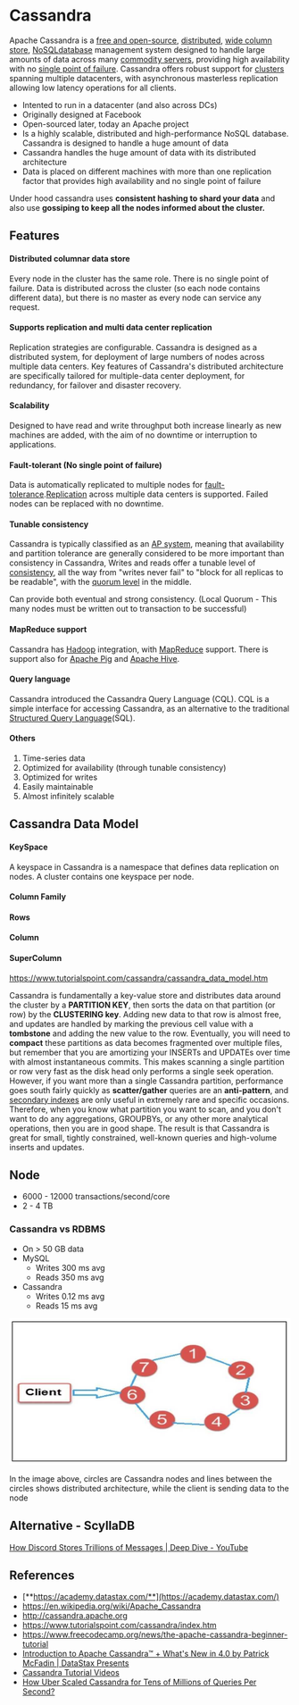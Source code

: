 # Cassandra

Apache Cassandra is a [free and open-source](https://en.wikipedia.org/wiki/Free_and_open-source_software), [distributed](https://en.wikipedia.org/wiki/Distributed_database), [wide column store](https://en.wikipedia.org/wiki/Wide_column_store), [NoSQL](https://en.wikipedia.org/wiki/NoSQL)[database](https://en.wikipedia.org/wiki/Database) management system designed to handle large amounts of data across many [commodity servers](https://en.wikipedia.org/wiki/Commodity_computing), providing high availability with no [single point of failure](https://en.wikipedia.org/wiki/Single_point_of_failure). Cassandra offers robust support for [clusters](https://en.wikipedia.org/wiki/Computer_cluster) spanning multiple datacenters, with asynchronous masterless replication allowing low latency operations for all clients.

- Intented to run in a datacenter (and also across DCs)
- Originally designed at Facebook
- Open-sourced later, today an Apache project
- Is a highly scalable, distributed and high-performance NoSQL database. Cassandra is designed to handle a huge amount of data
- Cassandra handles the huge amount of data with its distributed architecture
- Data is placed on different machines with more than one replication factor that provides high availability and no single point of failure

Under hood cassandra uses **consistent hashing to shard your data** and also use **gossiping to keep all the nodes informed about the cluster.**

## Features

#### Distributed columnar data store

Every node in the cluster has the same role. There is no single point of failure. Data is distributed across the cluster (so each node contains different data), but there is no master as every node can service any request.

#### Supports replication and multi data center replication

Replication strategies are configurable. Cassandra is designed as a distributed system, for deployment of large numbers of nodes across multiple data centers. Key features of Cassandra's distributed architecture are specifically tailored for multiple-data center deployment, for redundancy, for failover and disaster recovery.

#### Scalability

Designed to have read and write throughput both increase linearly as new machines are added, with the aim of no downtime or interruption to applications.

#### Fault-tolerant (No single point of failure)

Data is automatically replicated to multiple nodes for [fault-tolerance](https://en.wikipedia.org/wiki/Fault-tolerance).[Replication](https://en.wikipedia.org/wiki/Replication_(computer_science)) across multiple data centers is supported. Failed nodes can be replaced with no downtime.

#### Tunable consistency

Cassandra is typically classified as an [AP system](https://en.wikipedia.org/wiki/CAP_theorem), meaning that availability and partition tolerance are generally considered to be more important than consistency in Cassandra, Writes and reads offer a tunable level of [consistency](https://en.wikipedia.org/wiki/Consistency_(database_systems)), all the way from "writes never fail" to "block for all replicas to be readable", with the [quorum level](https://en.wikipedia.org/wiki/Quorum_(distributed_computing)) in the middle.

Can provide both eventual and strong consistency. (Local Quorum - This many nodes must be written out to transaction to be successful)

#### MapReduce support

Cassandra has [Hadoop](https://en.wikipedia.org/wiki/Hadoop) integration, with [MapReduce](https://en.wikipedia.org/wiki/MapReduce) support. There is support also for [Apache Pig](https://en.wikipedia.org/wiki/Pig_(programming_tool)) and [Apache Hive](https://en.wikipedia.org/wiki/Apache_Hive).

#### Query language

Cassandra introduced the Cassandra Query Language (CQL). CQL is a simple interface for accessing Cassandra, as an alternative to the traditional [Structured Query Language](https://en.wikipedia.org/wiki/SQL)(SQL).

#### Others

1. Time-series data
2. Optimized for availability (through tunable consistency)
3. Optimized for writes
4. Easily maintainable
5. Almost infinitely scalable

## Cassandra Data Model

#### KeySpace

A keyspace in Cassandra is a namespace that defines data replication on nodes. A cluster contains one keyspace per node.

#### Column Family

#### Rows

#### Column

#### SuperColumn

https://www.tutorialspoint.com/cassandra/cassandra_data_model.htm

Cassandra is fundamentally a key-value store and distributes data around the cluster by a **PARTITION KEY**, then sorts the data on that partition (or row) by the **CLUSTERING key**. Adding new data to that row is almost free, and updates are handled by marking the previous cell value with a **tombstone** and adding the new value to the row. Eventually, you will need to **compact** these partitions as data becomes fragmented over multiple files, but remember that you are amortizing your INSERTs and UPDATEs over time with almost instantaneous commits. This makes scanning a single partition or row very fast as the disk head only performs a single seek operation. However, if you want more than a single Cassandra partition, performance goes south fairly quickly as **scatter/gather** queries are an **anti-pattern**, and [secondary indexes](https://www.datastax.com/dev/blog/cassandra-native-secondary-index-deep-dive) are only useful in extremely rare and specific occasions. Therefore, when you know what partition you want to scan, and you don't want to do any aggregations, GROUPBYs, or any other more analytical operations, then you are in good shape. The result is that Cassandra is great for small, tightly constrained, well-known queries and high-volume inserts and updates.

## Node

- 6000 - 12000 transactions/second/core
- 2 - 4 TB

### Cassandra vs RDBMS

- On > 50 GB data
- MySQL
    - Writes 300 ms avg
    - Reads 350 ms avg
- Cassandra
    - Writes 0.12 ms avg
    - Reads 15 ms avg

![image](../../media/Cassandra-image1.jpg)

In the image above, circles are Cassandra nodes and lines between the circles shows distributed architecture, while the client is sending data to the node

## Alternative - ScyllaDB

[How Discord Stores Trillions of Messages | Deep Dive - YouTube](https://www.youtube.com/watch?v=xynXjChKkJc)

## References

- [**https://academy.datastax.com/**](https://academy.datastax.com/)
- https://en.wikipedia.org/wiki/Apache_Cassandra
- http://cassandra.apache.org
- https://www.tutorialspoint.com/cassandra/index.htm
- https://www.freecodecamp.org/news/the-apache-cassandra-beginner-tutorial
- [Introduction to Apache Cassandra™ + What's New in 4.0 by Patrick McFadin | DataStax Presents](https://www.youtube.com/watch?v=d7o6a75sfY0)
- [Cassandra Tutorial Videos](https://www.youtube.com/playlist?list=PL9ooVrP1hQOGJ4Yz9vbytkRmLaD6weg8k)
- [How Uber Scaled Cassandra for Tens of Millions of Queries Per Second?](https://blog.bytebytego.com/p/how-uber-scaled-cassandra-for-tens)
